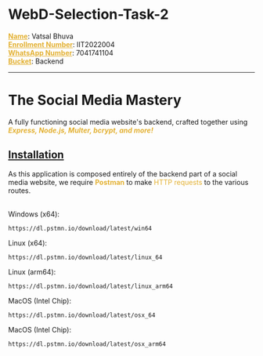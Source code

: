 # WebD-Selection-Task-2

<u style="color: rgb(227, 177, 51)">**Name**</u>: Vatsal Bhuva <br />
<u style="color: rgb(227, 177, 51)">**Enrollment Number**</u>: IIT2022004 <br />
<u style="color: rgb(227, 177, 51)">**WhatsApp Number**</u>: 7041741104 <br />
<u style="color: rgb(227, 177, 51)">**Bucket**</u>: Backend <br />

<hr>
<h1>The Social Media Mastery </h1>
<p> A fully functioning social media website's backend, crafted together using <strong><i style="color: rgb(227, 177, 51)">Express, Node.js, Multer, bcrypt, and more! </i></strong>

<h2 style="border-bottom: none"><u>Installation</u></h2>
As this application is composed entirely of the backend part of a social media website,
we require <strong style="color: rgb(227, 177, 51)">Postman</strong> to make <span style="color: rgb(227, 177, 51)">HTTP requests</span> to the various
routes. <br><br>

<span>Windows (x64):</span>
```
https://dl.pstmn.io/download/latest/win64
```
<span>Linux (x64):</span>
```
https://dl.pstmn.io/download/latest/linux_64
```
<span>Linux (arm64)</span>:
```
https://dl.pstmn.io/download/latest/linux_arm64
```
<span>MacOS (Intel Chip)</span>:
```
https://dl.pstmn.io/download/latest/osx_64
```
<span>MacOS (Intel Chip)</span>:
```
https://dl.pstmn.io/download/latest/osx_arm64
```


